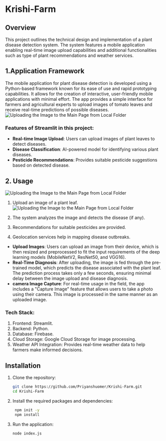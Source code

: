 # Krishi-Farm

## Overview
This project outlines the technical design and implementation of a plant disease detection system. The system features a mobile application enabling real-time image upload capabilities and additional functionalities such as type of plant recommendations and weather services.

## 1.Application Framework
The mobile application for plant disease detection is developed using a Python-based framework known for its ease of use and rapid prototyping capabilities. It allows for the creation of interactive, user-friendly mobile applications with minimal effort. The app provides a simple interface for farmers and agricultural experts to upload images of tomato leaves and receive real-time predictions of possible diseases.
![Uploading the Image to the Main Page from Local Folder](![image](https://github.com/user-attachments/assets/a1c574bc-025e-4b3e-ae7a-4df27b493f56)
)
### Features of Streamlit in this project:
- **Real-time Image Upload**: Users can upload images of plant leaves to detect diseases.
- **Disease Classification**: AI-powered model for identifying various plant diseases.
- **Pesticide Recommendations**: Provides suitable pesticide suggestions based on detected disease.

## 2. Usage
![Uploading the Image to the Main Page from Local Folder](https://tse3.mm.bing.net/th?id=OIP.nT113o02ReFJWwwMrDTOnAHaDt&pid=Api&P=0&h=180)  <!-- Replace with your image path -->

1. Upload an image of a plant leaf.
![Uploading the Image to the Main Page from Local Folder](https://debuggercafe.com/wp-content/uploads/2022/12/Plant-Disease-Detection-using-the-PlantDoc-Dataset-and-PyTorch-Faster-RCNN-e1670983189939.png)
<!-- Replace with your image path -->
2. The system analyzes the image and detects the disease (if any).

3. Recommendations for suitable pesticides are provided.

4. Geolocation services help in mapping disease outbreaks.

- **Upload Images**: Users can upload an image from their device, which is then resized and preprocessed to fit the input requirements of the deep learning models (MobileNetV2, ResNet50, and VGG16).
- **Real-Time Diagnosis**: After uploading, the image is fed through the pre-trained model, which predicts the disease associated with the plant leaf. The prediction process takes only a few seconds, ensuring minimal delay between the image upload and disease diagnosis.
- **camera Image Capture**: For real-time usage in the field, the app includes a "Capture Image" feature that allows users to take a photo using their camera. This image is processed in the same manner as an uploaded image.

### Tech Stack:
1. Frontend: Streamlit.
2. Backend: Python.
3. Database: Firebase.
4. Cloud Storage: Google Cloud Storage for image processing.
5. Weather API Integration: Provides real-time weather data to help farmers make informed decisions.


## Installation
1. Clone the repository:
   ```bash
   git clone https://github.com/Priyanshuomer/Krishi-Farm.git
   cd Krishi-Farm
   ```
2. Install the required packages and dependencies:
   ```bash
    npm init -y
    npm install
   ```
3. Run the application:
    ```bash
    node index.js
    ```

